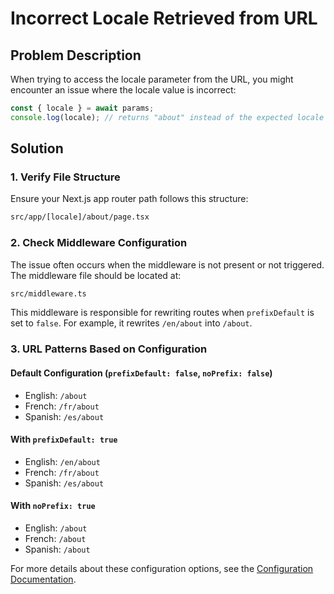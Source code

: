 # Incorrect Locale Retrieved from URL

## Problem Description

When trying to access the locale parameter from the URL, you might encounter an issue where the locale value is incorrect:

```js
const { locale } = await params;
console.log(locale); // returns "about" instead of the expected locale
```

## Solution

### 1. Verify File Structure

Ensure your Next.js app router path follows this structure:

```bash
src/app/[locale]/about/page.tsx
```

### 2. Check Middleware Configuration

The issue often occurs when the middleware is not present or not triggered. The middleware file should be located at:

```bash
src/middleware.ts
```

This middleware is responsible for rewriting routes when `prefixDefault` is set to `false`. For example, it rewrites `/en/about` into `/about`.

### 3. URL Patterns Based on Configuration

#### Default Configuration (`prefixDefault: false`, `noPrefix: false`)

- English: `/about`
- French: `/fr/about`
- Spanish: `/es/about`

#### With `prefixDefault: true`

- English: `/en/about`
- French: `/fr/about`
- Spanish: `/es/about`

#### With `noPrefix: true`

- English: `/about`
- French: `/about`
- Spanish: `/about`

For more details about these configuration options, see the [Configuration Documentation](https://github.com/aymericzip/intlayer/blob/main/docs/en/configuration.md).
